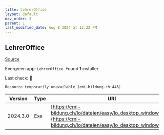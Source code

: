 ```yaml
---
title: LehrerOffice
layout: default
nav_order: 2
parent: L
last_modified_date: Aug 8 2024 at 12:22 PM
---
```


## LehrerOffice

[Source](https://lehreroffice.net/)

Evergreen app: `LehrerOffice`. Found **1** installer.

Last check: 🔴
```
Resource temporarily unavailable (cmi-bildung.ch:443)
```

| Version  | Type | URI                                                                                                                            |
| -------- | ---- | ------------------------------------------------------------------------------------------------------------------------------ |
| 2024.3.0 | Exe  | [https://cmi-bildung.ch/lo/dateien/easy/lo_desktop_windows.exe](https://cmi-bildung.ch/lo/dateien/easy/lo_desktop_windows.exe) |
